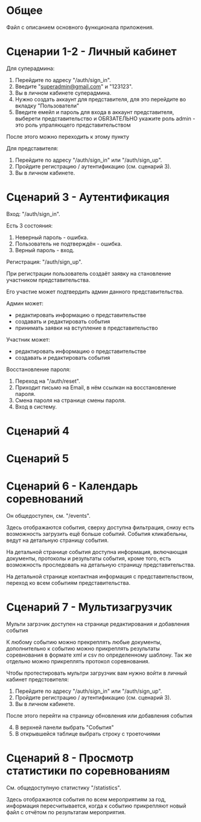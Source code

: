 # Общее 
Файл с описанием основного функционала приложения.

# Сценарии 1-2 - Личный кабинет
Для суперадмина:
1. Перейдите по адресу "/auth/sign_in".
2. Введите "superadmin@gmail.com" и "123123".
3. Вы в личном кабинете суперадмина.
4. Нужно создать аккаунт для представителя, для это перейдите во вкладку "Пользователи"
5. Введите емейл и пароль для входа в аккаунт представителя, выберети представительство и ОБЯЗАТЕЛЬНО укажите роль admin - это роль упраляющего представительством


После этого можно переходить к этому пункту

Для представителя:
1. Перейдите по адресу "/auth/sign_in" или "/auth/sign_up".
2. Пройдите регистрацию / аутентификацию (см. сценарий 3).
3. Вы в личном кабинете.

# Сценарий 3 - Аутентификация
Вход: "/auth/sign_in".

Есть 3 состояния: 
1. Неверный пароль - ошибка.
2. Пользователь не подтверждён - ошибка.
3. Верный пароль - вход.

Регистрация: "/auth/sign_up".

При регистрации пользователь создаёт заявку на становление участником представительства.

Его участие может подтвердить админ данного представительства.

Админ может:
- редактировать информацию о представительстве
- создавать и редактировать события
- принимать заявки на вступление в представительство

Участник может:
- редактировать информацию о представительстве
- создавать и редактировать события

Восстановление пароля:
1. Переход на "/auth/reset".
2. Приходит письмо на Email, в нём ссылкан на восстановление пароля.
3. Смена пароля на странице смены пароля.
4. Вход в систему.

# Cценарий 4
# Сценарий 5

# Сценарий 6 - Календарь соревнований
Он общедоступен, см. "/events".

Здесь отображаются события, сверху доступна фильтрация, снизу есть возможность загрузить ещё больше событий. События кликабельны, ведут на детальную страницу события.

На детальной странице события доступна информация, включающая документы, протоколы и результаты события, кроме того, есть возможность проследовать на детальную страницу представительства.

На детальной странице контактная информация с представительством, переход ко всем событиям представительства.

# Сценарий 7 - Мультизагрузчик

Мульти загрзчик доступен на странице редактирования и добавления события

К любому событию можно прекреплять любые документы, дополнительно к событию можно прикреплять результаты соревнования в формате xml и csv по определенному шаблону.
Так же отдельно можно прикреплять протокол соревнования.

Чтобы протестировать мультри загрузчик вам нужно войти в личный кабинет предстовителя:

1. Перейдите по адресу "/auth/sign_in" или "/auth/sign_up".
2. Пройдите регистрацию / аутентификацию (см. сценарий 3).
3. Вы в личном кабинете.

После этого перейти на страницу обновления или добавления события

4. В верхней панели выбрать "События"
5. В открывшейся таблице выбрать строку с троеточиями

# Сценарий 8 - Просмотр статистики по соревнованиям
См. общедоступную статистику "/statistics".

Здесь отображаются события по всем мероприятиям за год, информация пересчитывается, когда к событию прикрепляют новый файл с отчётом по результатам мероприятия.
